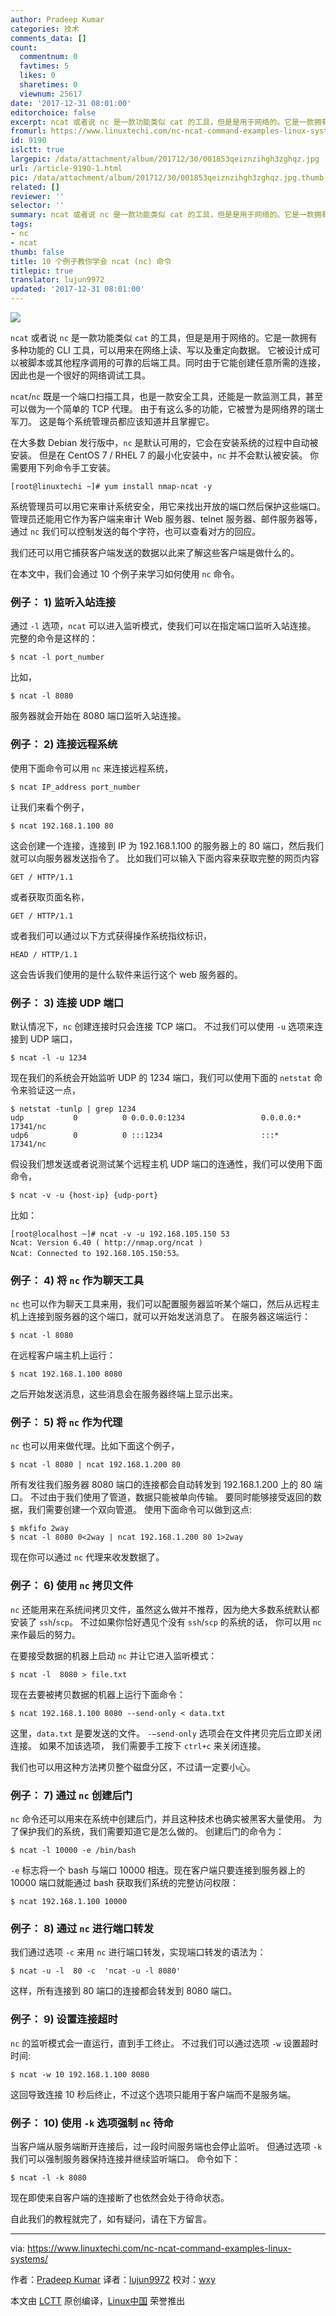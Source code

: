 ```yaml
---
author: Pradeep Kumar
categories: 技术
comments_data: []
count:
  commentnum: 0
  favtimes: 5
  likes: 0
  sharetimes: 0
  viewnum: 25617
date: '2017-12-31 08:01:00'
editorchoice: false
excerpt: ncat 或者说 nc 是一款功能类似 cat 的工具，但是是用于网络的。它是一款拥有多种功能的 CLI 工具，可以用来在网络上读、写以及重定向数据。
fromurl: https://www.linuxtechi.com/nc-ncat-command-examples-linux-systems/
id: 9190
islctt: true
largepic: /data/attachment/album/201712/30/001853qeiznzihgh3zghqz.jpg
url: /article-9190-1.html
pic: /data/attachment/album/201712/30/001853qeiznzihgh3zghqz.jpg.thumb.jpg
related: []
reviewer: ''
selector: ''
summary: ncat 或者说 nc 是一款功能类似 cat 的工具，但是是用于网络的。它是一款拥有多种功能的 CLI 工具，可以用来在网络上读、写以及重定向数据。
tags:
- nc
- ncat
thumb: false
title: 10 个例子教你学会 ncat (nc) 命令
titlepic: true
translator: lujun9972
updated: '2017-12-31 08:01:00'
---
```


![](/data/attachment/album/201712/30/001853qeiznzihgh3zghqz.jpg)


`ncat` 或者说 `nc` 是一款功能类似 `cat` 的工具，但是是用于网络的。它是一款拥有多种功能的 CLI 工具，可以用来在网络上读、写以及重定向数据。 它被设计成可以被脚本或其他程序调用的可靠的后端工具。同时由于它能创建任意所需的连接，因此也是一个很好的网络调试工具。


`ncat`/`nc` 既是一个端口扫描工具，也是一款安全工具，还能是一款监测工具，甚至可以做为一个简单的 TCP 代理。 由于有这么多的功能，它被誉为是网络界的瑞士军刀。 这是每个系统管理员都应该知道并且掌握它。


在大多数 Debian 发行版中，`nc` 是默认可用的，它会在安装系统的过程中自动被安装。 但是在 CentOS 7 / RHEL 7 的最小化安装中，`nc` 并不会默认被安装。 你需要用下列命令手工安装。



```
[root@linuxtechi ~]# yum install nmap-ncat -y

```

系统管理员可以用它来审计系统安全，用它来找出开放的端口然后保护这些端口。 管理员还能用它作为客户端来审计 Web 服务器、telnet 服务器、邮件服务器等， 通过 `nc` 我们可以控制发送的每个字符，也可以查看对方的回应。


我们还可以用它捕获客户端发送的数据以此来了解这些客户端是做什么的。


在本文中，我们会通过 10 个例子来学习如何使用 `nc` 命令。


### 例子： 1) 监听入站连接


通过 `-l` 选项，`ncat` 可以进入监听模式，使我们可以在指定端口监听入站连接。 完整的命令是这样的：



```
$ ncat -l port_number

```

比如，



```
$ ncat -l 8080

```

服务器就会开始在 8080 端口监听入站连接。


### 例子： 2) 连接远程系统


使用下面命令可以用 `nc` 来连接远程系统，



```
$ ncat IP_address port_number

```

让我们来看个例子，



```
$ ncat 192.168.1.100 80

```

这会创建一个连接，连接到 IP 为 192.168.1.100 的服务器上的 80 端口，然后我们就可以向服务器发送指令了。 比如我们可以输入下面内容来获取完整的网页内容



```
GET / HTTP/1.1

```

或者获取页面名称，



```
GET / HTTP/1.1

```

或者我们可以通过以下方式获得操作系统指纹标识，



```
HEAD / HTTP/1.1

```

这会告诉我们使用的是什么软件来运行这个 web 服务器的。


### 例子： 3) 连接 UDP 端口


默认情况下，`nc` 创建连接时只会连接 TCP 端口。 不过我们可以使用 `-u` 选项来连接到 UDP 端口，



```
$ ncat -l -u 1234

```

现在我们的系统会开始监听 UDP 的 1234 端口，我们可以使用下面的 `netstat` 命令来验证这一点，



```
$ netstat -tunlp | grep 1234
udp           0          0 0.0.0.0:1234                 0.0.0.0:*               17341/nc
udp6          0          0 :::1234                      :::*                    17341/nc

```

假设我们想发送或者说测试某个远程主机 UDP 端口的连通性，我们可以使用下面命令，



```
$ ncat -v -u {host-ip} {udp-port}

```

比如：



```
[root@localhost ~]# ncat -v -u 192.168.105.150 53
Ncat: Version 6.40 ( http://nmap.org/ncat )
Ncat: Connected to 192.168.105.150:53。

```

### 例子： 4) 将 `nc` 作为聊天工具


`nc` 也可以作为聊天工具来用，我们可以配置服务器监听某个端口，然后从远程主机上连接到服务器的这个端口，就可以开始发送消息了。 在服务器这端运行：



```
$ ncat -l 8080

```

在远程客户端主机上运行：



```
$ ncat 192.168.1.100 8080

```

之后开始发送消息，这些消息会在服务器终端上显示出来。


### 例子： 5) 将 `nc` 作为代理


`nc` 也可以用来做代理。比如下面这个例子，



```
$ ncat -l 8080 | ncat 192.168.1.200 80

```

所有发往我们服务器 8080 端口的连接都会自动转发到 192.168.1.200 上的 80 端口。 不过由于我们使用了管道，数据只能被单向传输。 要同时能够接受返回的数据，我们需要创建一个双向管道。 使用下面命令可以做到这点:



```
$ mkfifo 2way
$ ncat -l 8080 0<2way | ncat 192.168.1.200 80 1>2way

```

现在你可以通过 `nc` 代理来收发数据了。


### 例子： 6) 使用 `nc` 拷贝文件


`nc` 还能用来在系统间拷贝文件，虽然这么做并不推荐，因为绝大多数系统默认都安装了 `ssh`/`scp`。 不过如果你恰好遇见个没有 `ssh`/`scp` 的系统的话， 你可以用 `nc` 来作最后的努力。


在要接受数据的机器上启动 `nc` 并让它进入监听模式：



```
$ ncat -l  8080 > file.txt

```

现在去要被拷贝数据的机器上运行下面命令：



```
$ ncat 192.168.1.100 8080 --send-only < data.txt

```

这里，`data.txt` 是要发送的文件。 `-–send-only` 选项会在文件拷贝完后立即关闭连接。 如果不加该选项， 我们需要手工按下 `ctrl+c` 来关闭连接。


我们也可以用这种方法拷贝整个磁盘分区，不过请一定要小心。


### 例子： 7) 通过 `nc` 创建后门


`nc` 命令还可以用来在系统中创建后门，并且这种技术也确实被黑客大量使用。 为了保护我们的系统，我们需要知道它是怎么做的。 创建后门的命令为：



```
$ ncat -l 10000 -e /bin/bash

```

`-e` 标志将一个 bash 与端口 10000 相连。现在客户端只要连接到服务器上的 10000 端口就能通过 bash 获取我们系统的完整访问权限：



```
$ ncat 192.168.1.100 10000

```

### 例子： 8) 通过 `nc` 进行端口转发


我们通过选项 `-c` 来用 `nc` 进行端口转发，实现端口转发的语法为：



```
$ ncat -u -l  80 -c  'ncat -u -l 8080'

```

这样，所有连接到 80 端口的连接都会转发到 8080 端口。


### 例子： 9) 设置连接超时


`nc` 的监听模式会一直运行，直到手工终止。 不过我们可以通过选项 `-w` 设置超时时间:



```
$ ncat -w 10 192.168.1.100 8080

```

这回导致连接 10 秒后终止，不过这个选项只能用于客户端而不是服务端。


### 例子： 10) 使用 `-k` 选项强制 `nc` 待命


当客户端从服务端断开连接后，过一段时间服务端也会停止监听。 但通过选项 `-k` 我们可以强制服务器保持连接并继续监听端口。 命令如下：



```
$ ncat -l -k 8080

```

现在即使来自客户端的连接断了也依然会处于待命状态。


自此我们的教程就完了，如有疑问，请在下方留言。




---


via: <https://www.linuxtechi.com/nc-ncat-command-examples-linux-systems/>


作者：[Pradeep Kumar](https://www.linuxtechi.com/author/pradeep/) 译者：[lujun9972](https://github.com/lujun9972) 校对：[wxy](https://github.com/wxy)


本文由 [LCTT](https://github.com/LCTT/TranslateProject) 原创编译，[Linux中国](https://linux.cn/) 荣誉推出